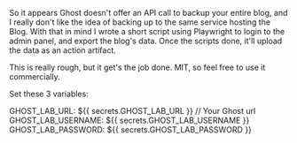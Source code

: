 So it appears Ghost doesn't offer an API call to backup your entire blog, and I really don't like the idea of backing up to the same service hosting the Blog. With that in mind I wrote a short script using Playwright to login to the admin panel, and export the blog's data.  Once the scripts done, it'll upload the data as an action artifact.

This is really rough, but it get's the job done. MIT, so feel free to use it commercially.

Set these 3 variables:

GHOST_LAB_URL: ${{ secrets.GHOST_LAB_URL }}   // Your Ghost url GHOST_LAB_USERNAME: ${{ secrets.GHOST_LAB_USERNAME }}     GHOST_LAB_PASSWORD: ${{ secrets.GHOST_LAB_PASSWORD }}
